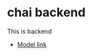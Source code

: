 # chai backend

This is backend

- [Model link](https://app.eraser.io/workspace/YtPqZ1VogxGy1jzIDkzj?origin=share)
